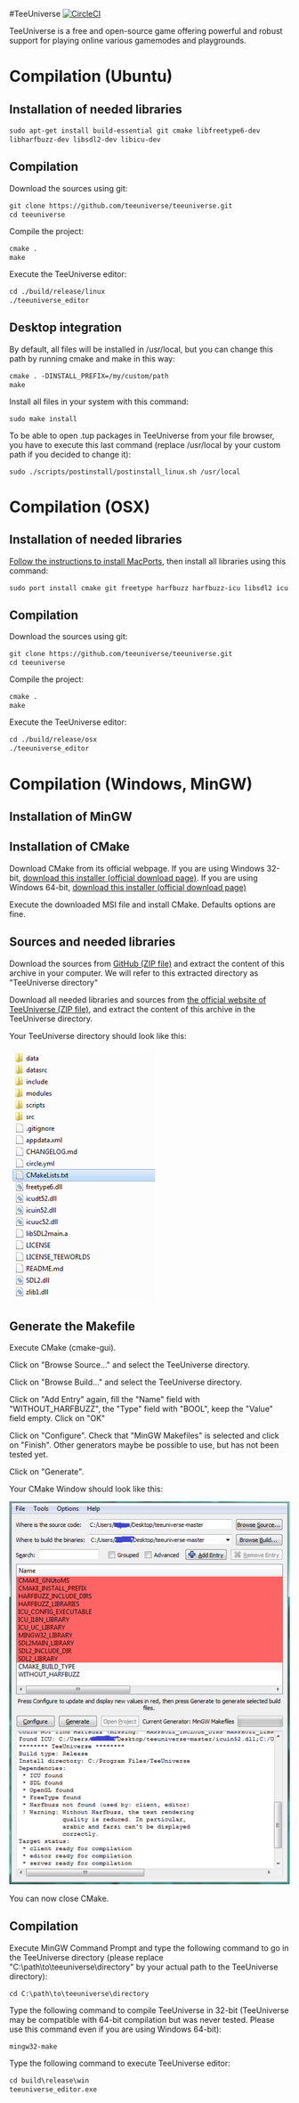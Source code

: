 #TeeUniverse [![CircleCI](https://circleci.com/gh/teeuniverse/teeuniverse.svg?style=svg)](https://circleci.com/gh/teeuniverse/teeuniverse)

TeeUniverse is a free and open-source game offering powerful and robust support for playing online various gamemodes and playgrounds.

# Compilation (Ubuntu) #

## Installation of needed libraries ##

```
sudo apt-get install build-essential git cmake libfreetype6-dev libharfbuzz-dev libsdl2-dev libicu-dev
```

## Compilation ##

Download the sources using git:
```
git clone https://github.com/teeuniverse/teeuniverse.git
cd teeuniverse
```

Compile the project:
```
cmake .
make
```

Execute the TeeUniverse editor:
```
cd ./build/release/linux
./teeuniverse_editor
```

## Desktop integration ##

By default, all files will be installed in /usr/local, but you can change this path by running cmake and make in this way:
```
cmake . -DINSTALL_PREFIX=/my/custom/path
make
```

Install all files in your system with this command:
```
sudo make install
```

To be able to open .tup packages in TeeUniverse from your file browser, you have to execute this last command (replace /usr/local by your custom path if you decided to change it):
```
sudo ./scripts/postinstall/postinstall_linux.sh /usr/local
```

# Compilation (OSX) #

## Installation of needed libraries ##

[Follow the instructions to install MacPorts](https://www.macports.org/install.php), then install all libraries using this command:

```
sudo port install cmake git freetype harfbuzz harfbuzz-icu libsdl2 icu
```

## Compilation ##

Download the sources using git:
```
git clone https://github.com/teeuniverse/teeuniverse.git
cd teeuniverse
```

Compile the project:
```
cmake .
make
```

Execute the TeeUniverse editor:
```
cd ./build/release/osx
./teeuniverse_editor
```

# Compilation (Windows, MinGW) #

## Installation of MinGW ##

## Installation of CMake ##

Download CMake from its official webpage.
If you are using Windows 32-bit, [download this installer (official download page)](https://cmake.org/files/v3.7/cmake-3.7.1-win32-x86.msi).
If you are using Windows 64-bit, [download this installer (official download page)](https://cmake.org/files/v3.7/cmake-3.7.1-win64-x64.msi)

Execute the downloaded MSI file and install CMake.
Defaults options are fine.

## Sources and needed libraries ##

Download the sources from [GitHub (ZIP file)](https://github.com/teeuniverse/teeuniverse/archive/master.zip) and extract the content of this archive in your computer.
We will refer to this extracted directory as "TeeUniverse directory"

Download all needed libraries and sources from [the official website of TeeUniverse (ZIP file)](http://teeuniverse.net/data/teeuniverse-windows-libs.zip),
and extract the content of this archive in the TeeUniverse directory.

Your TeeUniverse directory should look like this:

![Screenshot of the TeeUniverse directory](./doc/images/win-sources.png)

## Generate the Makefile ##

Execute CMake (cmake-gui).

Click on "Browse Source..." and select the TeeUniverse directory.

Click on "Browse Build..." and select the TeeUniverse directory.

Click on "Add Entry" again, fill the "Name" field with "WITHOUT_HARFBUZZ", the "Type" field with "BOOL", keep the "Value" field empty. Click on "OK"

Click on "Configure". Check that "MinGW Makefiles" is selected and click on "Finish". Other generators maybe be possible to use, but has not been tested yet.

Click on "Generate".

Your CMake Window should look like this:

![Screenshot of CMake](./doc/images/win-cmake.png)

You can now close CMake.

## Compilation ##

Execute MinGW Command Prompt and type the following command to go in the TeeUniverse directory (please replace "C:\path\to\teeuniverse\directory" by your actual path to the TeeUniverse directory):
```
cd C:\path\to\teeuniverse\directory
```

Type the following command to compile TeeUniverse in 32-bit (TeeUniverse may be compatible with 64-bit compilation but was never tested. Please use this command even if you are using Windows 64-bit):
```
mingw32-make
```

Type the following command to execute TeeUniverse editor:
```
cd build\release\win
teeuniverse_editor.exe
```
